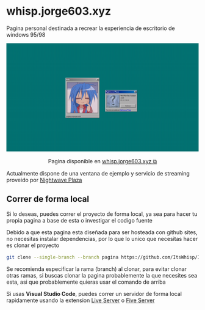# whisp.jorge603.xyz

Pagina personal destinada a recrear la experiencia de escritorio de windows 95/98

[![whisp.jorge603.xyz](screenshots/01.png)](https://whisp.jorge603.xyz)

<p align="center">Pagina disponible en <a href="https://whisp.jorge603.xyz" target="_blank">whisp.jorge603.xyz ⧉</a></p>

Actualmente dispone de una ventana de ejemplo y servicio de streaming proveido por [Nightwave Plaza](https://plaza.one)

## Correr de forma local

Si lo deseas, puedes correr el proyecto de forma local, ya sea para hacer tu propia pagina a base de esta o investigar el codigo fuente

Debido a que esta pagina esta diseñada para ser hosteada con github sites, no necesitas instalar dependencias, por lo que lo unico que necesitas hacer es clonar el proyecto

```bash
git clone --single-branch --branch pagina https://github.com/ItsWhisp/ItsWhisp
```

Se recomienda especificar la rama (branch) al clonar, para evitar clonar otras ramas, si buscas clonar la pagina probablemente la que necesites sea esta, asi que probablemente quieras usar el comando de arriba

Si usas **Visual Studio Code**, puedes correr un servidor de forma local rapidamente usando la extension [Live Server](https://marketplace.visualstudio.com/items?itemName=ritwickdey.LiveServer) o [Five Server](https://marketplace.visualstudio.com/items?itemName=yandeu.five-server)
